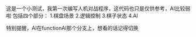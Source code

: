 这是一个小测试，我第一次编写人机对战程序，这代码也只是仅供参考，AI比较弱啦
包括四个部分：
1.棋盘场景
2.逻辑控制
3.棋子状态
4.AI


特别提醒，AI在functionAI那个分支上，想看的话记得切换
